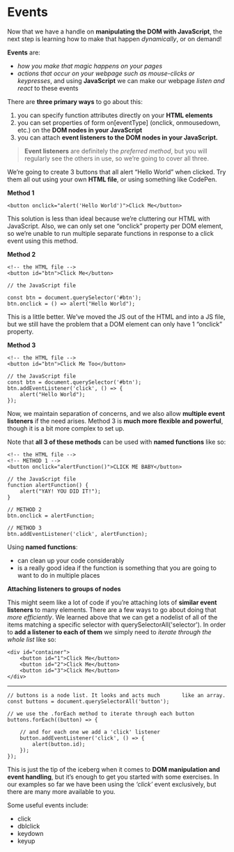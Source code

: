 # Events

Now that we have a handle on **manipulating the DOM with JavaScript**, the next step is learning how to make that happen *dynamically*, or on demand!<br>
<p><strong>Events</strong> are:

- <em>how you make that magic happens on your pages</em>
- <em>actions that occur on your webpage such as mouse-clicks or keypresses</em>, and using <strong>JavaScript</strong> we can make our webpage <em>listen and react</em> to these events


There are **three primary ways** to go about this: 

1. you can specify function attributes directly on your <strong>HTML elements</strong>
2. you can set properties of form on[eventType] (onclick, onmousedown, etc.) on the <strong>DOM nodes in your JavaScript</strong>
3. you can attach <strong>event listeners to the DOM nodes in your JavaScript.</strong>

>**Event listeners** are definitely the *preferred method*, but you will regularly see the others in use, so we’re going to cover all three.

We’re going to create 3 buttons that all alert “Hello World” when clicked. Try them all out using your own **HTML file**, or using something like CodePen.

**Method 1**

    <button onclick="alert('Hello World')">Click Me</button>

This solution is less than ideal because we’re cluttering our HTML with JavaScript. Also, we can only set one “onclick” property per DOM element, so we’re unable to run multiple separate functions in response to a click event using this method.

**Method 2**

    <!-- the HTML file -->
    <button id="btn">Click Me</button>

    // the JavaScript file

    const btn = document.querySelector('#btn');
    btn.onclick = () => alert("Hello World");

This is a little better. We’ve moved the JS out of the HTML and into a JS file, but we still have the problem that a DOM element can only have 1 “onclick” property.

**Method 3**

    <!-- the HTML file -->
    <button id="btn">Click Me Too</button>

    // the JavaScript file
    const btn = document.querySelector('#btn');
    btn.addEventListener('click', () => {
        alert("Hello World");
    });

Now, we maintain separation of concerns, and we also allow **multiple event listeners** if the need arises. Method 3 is **much more flexible and powerful**, though it is a bit more complex to set up.

Note that **all 3 of these methods** can be used with **named functions** like so:

    <!-- the HTML file -->
    <!-- METHOD 1 -->
    <button onclick="alertFunction()">CLICK ME BABY</button>

    // the JavaScript file
    function alertFunction() {
        alert("YAY! YOU DID IT!");
    }   

    // METHOD 2
    btn.onclick = alertFunction;

    // METHOD 3
    btn.addEventListener('click', alertFunction);

Using **named functions**: 
<ul>
<li>can clean up your code considerably</li> 
<li>is a really good idea if the function is something that you are going to want to do in multiple places</li>
</ul>

**Attaching listeners to groups of nodes**

This might seem like a lot of code if you’re attaching lots of **similar event listeners** to many elements. There are a few ways to go about doing that *more efficiently*. We learned above that we can get a nodelist of all of the items matching a specific selector with querySelectorAll('selector'). In order to **add a listener to each of them** we simply need to *iterate through the whole list* like so:

    <div id="container">
        <button id="1">Click Me</button>
        <button id="2">Click Me</button>
        <button id="3">Click Me</button>
    </div> 
---

    // buttons is a node list. It looks and acts much       like an array.
    const buttons = document.querySelectorAll('button');

    // we use the .forEach method to iterate through each button
    buttons.forEach((button) => {

        // and for each one we add a 'click' listener
        button.addEventListener('click', () => {
            alert(button.id);
        });
    });



This is just the tip of the iceberg when it comes to **DOM manipulation and event handling**, but it’s enough to get you started with some exercises. In our examples so far we have been using the *‘click’* event exclusively, but there are many more available to you.

Some useful events include:
<ul>
<li>click</li>
<li>dblclick</li>
<li>keydown</li>
<li>keyup</li>
</ul>










